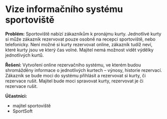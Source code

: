 <h1>Vize informačního systému sportoviště</h1>

<b>Problém:</b>
Sportoviště nabízí zákazníkům k pronájmu kurty.
Jednotlivé kurty si může zákazník rezervovat pouze osobně na recepci sportoviště, nebo telefonicky. 
Není možné si kurty rezervovat online, zákazník tudíž neví, které kurty jsou ve který čas volné. 
Majitel nemá možnost vidět výdělky jednotlivých kurtů.

<b>Řešení:</b>
Vytvoření online rezervačního systému, 
ve kterém budou shromážděny informace o jednotlivých kurtech – výnosy, historie rezervací.
Zákazník se bude moci do systému přihlásit a rezervovat si kurty, či rezervace rušit. 
Majitel bude moci spravovat kurty, rezervovat je či rezervace rušit.

<b>Účastníci:</b>
- majitel sportoviště
- SportSoft
